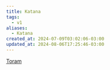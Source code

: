 ```yaml
---
title: Katana
tags:
  - v1
aliases:
  - Katana
created_at: 2024-07-09T03:02:06-03:00
updated_at: 2024-08-06T17:25:46-03:00
---
```


[Toram](../../../../rascunhos/2024/07/2024-07-06-Toram.md)
